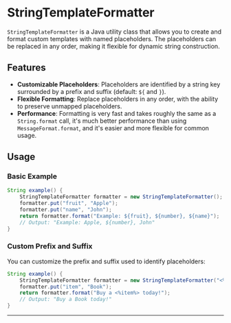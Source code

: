 # StringTemplateFormatter

`StringTemplateFormatter` is a Java utility class that allows you to create and format custom templates with named
placeholders. The placeholders can be replaced in any order, making it flexible for dynamic string construction.

## Features

* **Customizable Placeholders**: Placeholders are identified by a string key surrounded by a prefix and suffix (default:
  `${` and `}`).
* **Flexible Formatting**: Replace placeholders in any order, with the ability to preserve unmapped placeholders.
* **Performance**: Formatting is very fast and takes roughly the same as a `String.format` call, it's much better
  performance than using `MessageFormat.format`, and it's easier and more flexible for common usage.

## Usage

### Basic Example

```java
String example() {
	StringTemplateFormatter formatter = new StringTemplateFormatter();
	formatter.put("fruit", "Apple");
	formatter.put("name", "John");
	return formatter.format("Example: ${fruit}, ${number}, ${name}"); 
	// Output: "Example: Apple, ${number}, John"
}
```

### Custom Prefix and Suffix

You can customize the prefix and suffix used to identify placeholders:

```java
String example() {
	StringTemplateFormatter formatter = new StringTemplateFormatter("<%", "%>");
	formatter.put("item", "Book");
	return formatter.format("Buy a <%item%> today!"); 
	// Output: "Buy a Book today!"
}
```

---